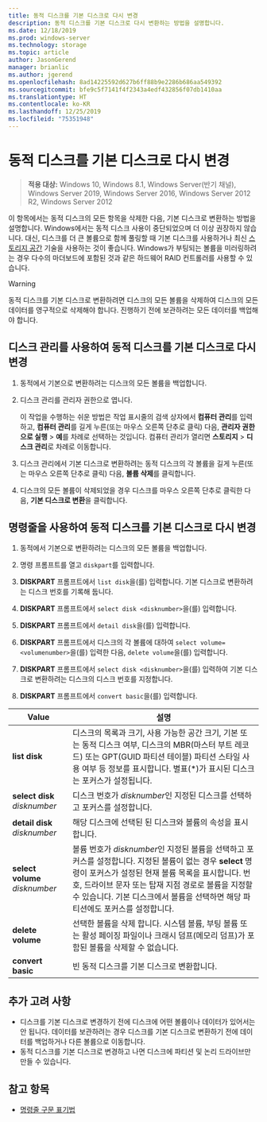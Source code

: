 ```yaml
---
title: 동적 디스크를 기본 디스크로 다시 변경
description: 동적 디스크를 기본 디스크로 다시 변환하는 방법을 설명합니다.
ms.date: 12/18/2019
ms.prod: windows-server
ms.technology: storage
ms.topic: article
author: JasonGerend
manager: brianlic
ms.author: jgerend
ms.openlocfilehash: 8ad14225592d627b6ff88b9e2286b686aa549392
ms.sourcegitcommit: bfe9c5f7141f4f2343a4edf432856f07db1410aa
ms.translationtype: HT
ms.contentlocale: ko-KR
ms.lasthandoff: 12/25/2019
ms.locfileid: "75351948"
---
```

# <a name="change-a-dynamic-disk-back-to-a-basic-disk"></a>동적 디스크를 기본 디스크로 다시 변경

> **적용 대상:** Windows 10, Windows 8.1, Windows Server(반기 채널), Windows Server 2019, Windows Server 2016, Windows Server 2012 R2, Windows Server 2012

이 항목에서는 동적 디스크의 모든 항목을 삭제한 다음, 기본 디스크로 변환하는 방법을 설명합니다. Windows에서는 동적 디스크 사용이 중단되었으며 더 이상 권장하지 않습니다. 대신, 디스크를 더 큰 볼륨으로 함께 풀링할 때 기본 디스크를 사용하거나 최신 [스토리지 공간](https://support.microsoft.com/help/12438/windows-10-storage-spaces) 기술을 사용하는 것이 좋습니다. Windows가 부팅되는 볼륨을 미러링하려는 경우 다수의 마더보드에 포함된 것과 같은 하드웨어 RAID 컨트롤러를 사용할 수 있습니다.

> [!WARNING]
> 동적 디스크를 기본 디스크로 변환하려면 디스크의 모든 볼륨을 삭제하여 디스크의 모든 데이터를 영구적으로 삭제해야 합니다. 진행하기 전에 보관하려는 모든 데이터를 백업해야 합니다.

## <a name="to-change-a-dynamic-disk-back-to-a-basic-disk-by-using-disk-management"></a>디스크 관리를 사용하여 동적 디스크를 기본 디스크로 다시 변경

1.  동적에서 기본으로 변환하려는 디스크의 모든 볼륨을 백업합니다.

2. 디스크 관리를 관리자 권한으로 엽니다.

   이 작업을 수행하는 쉬운 방법은 작업 표시줄의 검색 상자에서 **컴퓨터 관리**를 입력하고, **컴퓨터 관리**를 길게 누른(또는 마우스 오른쪽 단추로 클릭) 다음, **관리자 권한으로 실행** > **예**를 차례로 선택하는 것입니다. 컴퓨터 관리가 열리면 **스토리지** > **디스크 관리**로 차례로 이동합니다.

2.  디스크 관리에서 기본 디스크로 변환하려는 동적 디스크의 각 볼륨을 길게 누른(또는 마우스 오른쪽 단추로 클릭) 다음, **볼륨 삭제**를 클릭합니다.

3.  디스크의 모든 볼륨이 삭제되었을 경우 디스크를 마우스 오른쪽 단추로 클릭한 다음, **기본 디스크로 변환**을 클릭합니다.

## <a name="to-change-a-dynamic-disk-back-to-a-basic-disk-by-using-a-command-line"></a>명령줄을 사용하여 동적 디스크를 기본 디스크로 다시 변경

1.  동적에서 기본으로 변환하려는 디스크의 모든 볼륨을 백업합니다.

2.  명령 프롬프트를 열고 `diskpart`를 입력합니다.

3.  **DISKPART** 프롬프트에서 `list disk`을(를) 입력합니다. 기본 디스크로 변환하려는 디스크 번호를 기록해 둡니다.

4.  **DISKPART** 프롬프트에서 `select disk <disknumber>`을(를) 입력합니다.

5.  **DISKPART** 프롬프트에서 `detail disk`을(를) 입력합니다.

6.  **DISKPART** 프롬프트에서 디스크의 각 볼륨에 대하여 `select volume= <volumenumber>`을(를) 입력한 다음, `delete volume`을(를) 입력합니다.

7.  **DISKPART** 프롬프트에서 `select disk <disknumber>`을(를) 입력하여 기본 디스크로 변환하려는 디스크의 디스크 번호를 지정합니다.

8.  **DISKPART** 프롬프트에서 `convert basic`을(를) 입력합니다.

| Value  | 설명 |
| --- | --- |
| **list disk**                         | 디스크의 목록과 크기, 사용 가능한 공간 크기, 기본 또는 동적 디스크 여부, 디스크의 MBR(마스터 부트 레코드) 또는 GPT(GUID 파티션 테이블) 파티션 스타일 사용 여부 등 정보를 표시합니다. 별표(*)가 표시된 디스크는 포커스가 설정됩니다. |
| **select disk** <em>disknumber</em>   | 디스크 번호가 <em>disknumber</em>인 지정된 디스크를 선택하고 포커스를 설정합니다.  |
| **detail disk** <em>disknumber</em>   | 해당 디스크에 선택된 된 디스크와 볼륨의 속성을 표시합니다.  |
| **select volume** <em>disknumber</em> | 볼륨 번호가 <em>disknumber</em>인 지정된 볼륨을 선택하고 포커스를 설정합니다. 지정된 볼륨이 없는 경우 **select** 명령이 포커스가 설정된 현재 볼륨 목록을 표시합니다. 번호, 드라이브 문자 또는 탑재 지점 경로로 볼륨을 지정할 수 있습니다. 기본 디스크에서 볼륨을 선택하면 해당 파티션에도 포커스를 설정합니다. |
| **delete volume**                     | 선택한 볼륨을 삭제 합니다. 시스템 볼륨, 부팅 볼륨 또는 활성 페이징 파일이나 크래시 덤프(메모리 덤프)가 포함된 볼륨을 삭제할 수 없습니다. |
| **convert basic** | 빈 동적 디스크를 기본 디스크로 변환합니다.  |

## <a name="additional-considerations"></a>추가 고려 사항

-   디스크를 기본 디스크로 변경하기 전에 디스크에 어떤 볼륨이나 데이터가 있어서는 안 됩니다. 데이터를 보관하려는 경우 디스크를 기본 디스크로 변환하기 전에 데이터를 백업하거나 다른 볼륨으로 이동합니다.
-   동적 디스크를 기본 디스크로 변경하고 나면 디스크에 파티션 및 논리 드라이브만 만들 수 있습니다.

## <a name="see-also"></a>참고 항목

-   [명령줄 구문 표기법](https://technet.microsoft.com/library/cc742449(v=ws.11).aspx)